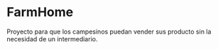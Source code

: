 # FarmHome
Proyecto para que los campesinos puedan vender sus producto sin la necesidad de un intermediario.

